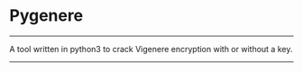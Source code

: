 # Pygenere

---

A tool written in python3 to crack Vigenere encryption with or without a key.

---
